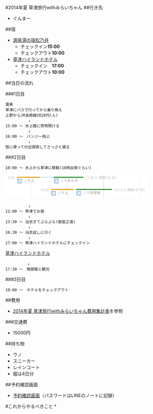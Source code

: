 #2014年夏 草津旅行withみらいちゃん
##行き先
* ぐんまー

##宿
* [源泉湯の宿松乃井](http://travel.rakuten.co.jp/HOTEL/28258/CUSTOM/GW2825870606101018.html)
	* チェックイン**15:00**
	* チェックアウト**10:00**
* [草津ハイランドホテル](http://highlandhotel.jp/spa.html)
	* チェックイン　**17:00**
	* チェックアウト**10:00**

##当日の流れ

###1日目
		
	電車
	草津にバスで行ってから乗り換え
	上野からJR高崎線3020円(人)
		      ↓
	15:00 〜 水上館に荷物預ける
		      ↓
	16:00 〜　バンジー飛ぶ
		      ↓
	宿に帰って付近探索してさっさと寝る

###2日目

	10:00 〜 水上から草津に移動(10時出発ぐらい)

![当日時刻表](images/lineScheduleToKusatsu.png)
				
		      ↓			
	12:00 〜 草津でお昼
		      ↓
	13:30 〜 浴衣きてぶらぶら(御座之湯)	
			  ↓ 
	16:30 〜 浴衣返しに行く
			  ↓ 
	17:00 〜 草津ハイランドホテルにチェックイン
[草津ハイランドホテル](http://highlandhotel.jp/spa.html)
		
			　↓
	17:30 〜　晩御飯と観光
###3日目
		
	10:00 〜　ホテルをチェックアウト

##費用

* [2014年夏 草津旅行withみらいちゃん費用集計表](https://docs.google.com/spreadsheets/d/11ZDPgigkUpzt9eVmEjU-bKXZftYFk_WFypGnzoCP1a0/edit#gid=0)を参照

###交通費
* 15000円

##持ち物
* ウノ
* スニーカー
* レインコート
* 服は4日分

##予約確認画面

* [予約確認画面](https://reg.rurubu.travel/member.aspx?pn=056&siteid=rbreserved)（パスワードはLINEのノートに記録）


#これからやるべきこと
* 